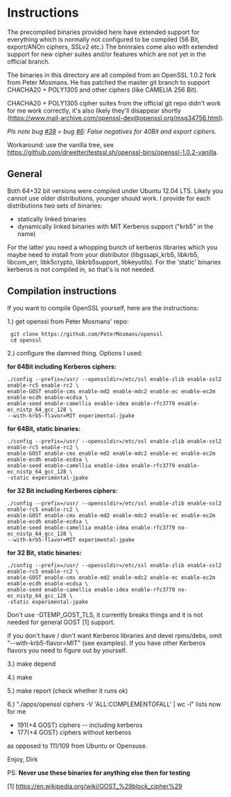 

Instructions
============

The precompiled binaries provided here have extended support for everything
which is normally not configured to be compiled (56 Bit, export/ANOn ciphers, SSLv2 etc.)
The bninraies come also with extended support for new cipher suites and/or
features which are not yet in the official branch.

The binaries in this directory are all compiled from an OpenSSL 1.0.2 fork
from Peter Mosmans. He has patched the master git branch
to support CHACHA20 + POLY1305 and other ciphers (like CAMELIA 256 Bit).

CHACHA20 + POLY1305 cipher suites from the official git repo didn't 
work for me work correctly, it's also likely they'll disappear shortly
(https://www.mail-archive.com/openssl-dev@openssl.org/msg34756.html).

*Pls note bug [#38](https://github.com/drwetter/testssl.sh/issues/38) = bug [#6](https://github.com/PeterMosmans/openssl/issues/5): False negatives for 40Bit and export ciphers.*

Workaround: use the vanilla tree, see https://github.com/drwetter/testssl.sh/openssl-bins/openssl-1.0.2-vanilla. 

General
-------

Both 64+32 bit versions were compiled under Ubuntu 12.04 LTS. Likely you cannot use older distributions, younger should work. I provide for each distributions two sets of binaries:

* statically linked binaries
* dynamically linked binaries with MIT Kerberos support ("krb5" in the name)

For the latter you need a whopping bunch of kerberos libraries which you maybe need to 
install from your distributor (libgssapi_krb5, libkrb5, libcom_err, libk5crypto, libkrb5support, 
libkeyutils). For the 'static' binaries kerberos is not compiled in, so that's is not needed.


Compilation instructions
------------------------

If you want to compile OpenSSL yourself, here are the instructions:

1.) get openssl from Peter Mosmans' repo:

     git clone https://github.com/PeterMosmans/openssl
     cd openssl

2.) configure the damned thing. Options I used:

**for 64Bit including Kerberos ciphers:**

    ./config --prefix=/usr/ --openssldir=/etc/ssl enable-zlib enable-ssl2 enable-rc5 enable-rc2 \
    enable-GOST enable-cms enable-md2 enable-mdc2 enable-ec enable-ec2m enable-ecdh enable-ecdsa \
    enable-seed enable-camellia enable-idea enable-rfc3779 enable-ec_nistp_64_gcc_128 \
    --with-krb5-flavor=MIT experimental-jpake  
    
**for 64Bit, static binaries:**    

    ./config --prefix=/usr/ --openssldir=/etc/ssl enable-zlib enable-ssl2 enable-rc5 enable-rc2 \
    enable-GOST enable-cms enable-md2 enable-mdc2 enable-ec enable-ec2m enable-ecdh enable-ecdsa \
    enable-seed enable-camellia enable-idea enable-rfc3779 enable-ec_nistp_64_gcc_128 \
    -static experimental-jpake  

**for 32 Bit including Kerberos ciphers:**

    ./config --prefix=/usr/ --openssldir=/etc/ssl enable-zlib enable-ssl2 enable-rc5 enable-rc2 \
    enable-GOST enable-cms enable-md2 enable-mdc2 enable-ec enable-ec2m enable-ecdh enable-ecdsa \
    enable-seed enable-camellia enable-idea enable-rfc3779 no-ec_nistp_64_gcc_128 \
    --with-krb5-flavor=MIT experimental-jpake 
    
 **for 32 Bit, static binaries:**

    ./config --prefix=/usr/ --openssldir=/etc/ssl enable-zlib enable-ssl2 enable-rc5 enable-rc2 \
    enable-GOST enable-cms enable-md2 enable-mdc2 enable-ec enable-ec2m enable-ecdh enable-ecdsa \
    enable-seed enable-camellia enable-idea enable-rfc3779 no-ec_nistp_64_gcc_128 \
    -static experimental-jpake 

Don't use -DTEMP_GOST_TLS, it currently breaks things and it is not needed for general GOST [1] support.

If you don't have / don't want Kerberos libraries and devel rpms/debs, omit "--with-krb5-flavor=MIT" (see examples). If you have other Kerberos flavors you need to figure out by yourself.

3.) make depend

4.) make

5.) make report (check whether it runs ok)

6.) "./apps/openssl ciphers -V 'ALL:COMPLEMENTOFALL' | wc -l" lists now for me 
* 191(+4 GOST) ciphers -- including kerberos
* 177(+4 GOST) ciphers without kerberos

as opposed to 111/109 from Ubuntu or Opensuse. 

Enjoy, Dirk

PS: **Never use these binaries for anything else then for testing**


[1] https://en.wikipedia.org/wiki/GOST_%29block_cipher%29
